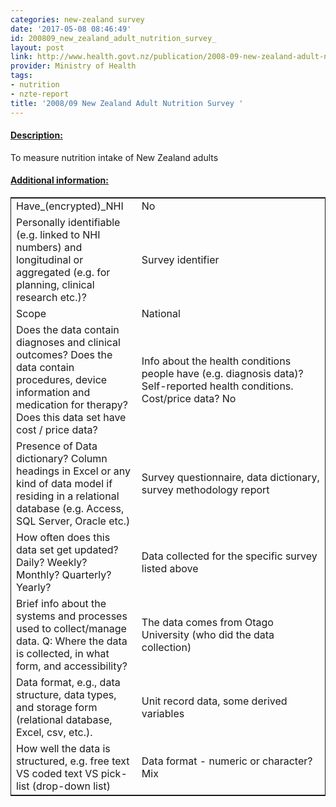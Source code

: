 ```yaml
---
categories: new-zealand survey
date: '2017-05-08 08:46:49'
id: 200809_new_zealand_adult_nutrition_survey_
layout: post
link: http://www.health.govt.nz/publication/2008-09-new-zealand-adult-nutrition-survey-data-tables
provider: Ministry of Health
tags:
- nutrition
- nzte-report
title: '2008/09 New Zealand Adult Nutrition Survey '
---
```



 <h4> <u>Description:</u> </h4>
To measure nutrition intake of New Zealand adults
 <h4> <u>Additional information:</u> </h4>
 <table style="border: 1px solid">
 <tr> <td width="40%">Have_(encrypted)_NHI</td> <td>No</td> </tr>
 <tr> <td width="40%">Personally identifiable (e.g. linked to NHI numbers) and longitudinal or aggregated (e.g. for planning, clinical research etc.)?</td> <td>Survey identifier</td> </tr>
 <tr> <td width="40%">Scope</td> <td>National</td> </tr>
 <tr> <td width="40%">Does the data contain diagnoses and clinical outcomes?
Does the data contain procedures, device information and medication for therapy?
Does this data set have cost / price data?</td> <td>Info about the health conditions people have (e.g. diagnosis data)? Self-reported health conditions. Cost/price data? No </td> </tr>
 <tr> <td width="40%">Presence of Data dictionary? Column headings in Excel or any kind of data model if residing in a relational database (e.g. Access, SQL Server, Oracle etc.) </td> <td>Survey questionnaire, data dictionary, survey methodology report</td> </tr>
 <tr> <td width="40%">How often does this data set get updated? Daily? Weekly? Monthly? Quarterly? Yearly?</td> <td>Data collected for the specific survey listed above</td> </tr>
 <tr> <td width="40%">Brief info about the systems and processes used to collect/manage data. Q: Where the data is collected, in what form, and accessibility?</td> <td>The data comes from Otago University (who did the data collection)</td> </tr>
 <tr> <td width="40%">Data format, e.g., data structure, data types, and storage form (relational database, Excel, csv, etc.).</td> <td>Unit record data, some derived variables</td> </tr>
 <tr> <td width="40%">How well the data is structured, e.g. free text VS coded text VS pick-list (drop-down list)</td> <td>Data format - numeric or character? Mix</td> </tr>
 </table>